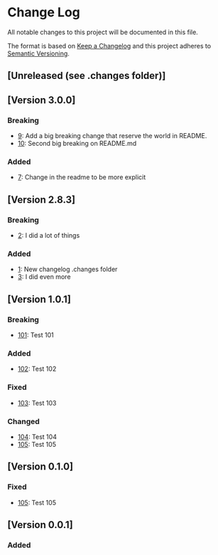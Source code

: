 # Change Log
All notable changes to this project will be documented in this file.

The format is based on [Keep a Changelog](http://keepachangelog.com/)
and this project adheres to [Semantic Versioning](http://semver.org/).

## [Unreleased (see .changes folder)]

## [Version 3.0.0]

### Breaking
- [9](https://github.com/OltaLabs/no-conflict-keep-a-changelog-action/pull/9): Add a big breaking change that reserve the world in README.
- [10](https://github.com/OltaLabs/no-conflict-keep-a-changelog-action/pull/10): Second big breaking on README.md

### Added
- [7](https://github.com/OltaLabs/no-conflict-keep-a-changelog-action/pull/7): Change in the readme to be more explicit

## [Version 2.8.3]

### Breaking
- [2](https://github.com/OltaLabs/no-conflict-keep-a-changelog-action/pull/2): I did a lot of things

### Added
- [1](https://github.com/OltaLabs/no-conflict-keep-a-changelog-action/pull/1): New changelog .changes folder
- [3](https://github.com/OltaLabs/no-conflict-keep-a-changelog-action/pull/3): I did even more

## [Version 1.0.1]

### Breaking
- [101](https://github.com/OltaLabs/no-conflict-keep-a-changelog-action/pull/101): Test 101

### Added
- [102](https://github.com/OltaLabs/no-conflict-keep-a-changelog-action/pull/101): Test 102

### Fixed
- [103](https://github.com/OltaLabs/no-conflict-keep-a-changelog-action/pull/101): Test 103

### Changed
- [104](https://github.com/OltaLabs/no-conflict-keep-a-changelog-action/pull/101): Test 104
- [105](https://github.com/OltaLabs/no-conflict-keep-a-changelog-action/pull/101): Test 105

## [Version 0.1.0]

### Fixed
- [105](https://github.com/OltaLabs/no-conflict-keep-a-changelog-action/pull/101): Test 105

## [Version 0.0.1]

### Added
